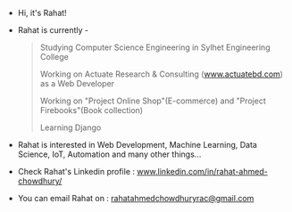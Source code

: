 - Hi, it's Rahat!

- Rahat is currently - 

  > Studying Computer Science Engineering in Sylhet Engineering College
  >
  > Working on Actuate Research & Consulting (www.actuatebd.com) as a Web Developer
  >
  > Working on "Project Online Shop"(E-commerce) and "Project Firebooks"(Book collection)
  >
  > Learning Django

- Rahat is interested in Web Development, Machine Learning, Data Science, IoT, Automation and many other things...

- Check Rahat's Linkedin profile : www.linkedin.com/in/rahat-ahmed-chowdhury/ 

- You can email Rahat on : rahatahmedchowdhuryrac@gmail.com
